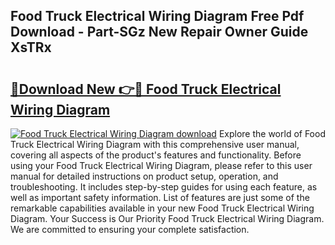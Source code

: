 ## Food Truck Electrical Wiring Diagram Free Pdf Download - Part-SGz New Repair Owner Guide XsTRx

# <h2><a href="http://dfl0rhn.blite.top/?on=Food+Truck+Electrical+Wiring+Diagram">🔗Download New 👉🔴 Food Truck Electrical Wiring Diagram</a></h2>

[![Food Truck Electrical Wiring Diagram download](https://i.imgur.com/lujVjoI.png)](http://dfl0rhn.blite.top/?on=Food+Truck+Electrical+Wiring+Diagram)
Explore the world of Food Truck Electrical Wiring Diagram with this comprehensive user manual, covering all aspects of the product's features and functionality. Before using your Food Truck Electrical Wiring Diagram, please refer to this user manual for detailed instructions on product setup, operation, and troubleshooting. It includes step-by-step guides for using each feature, as well as important safety information. List of features are just some of the remarkable capabilities available in your new Food Truck Electrical Wiring Diagram. Your Success is Our Priority Food Truck Electrical Wiring Diagram. We are committed to ensuring your complete satisfaction.
